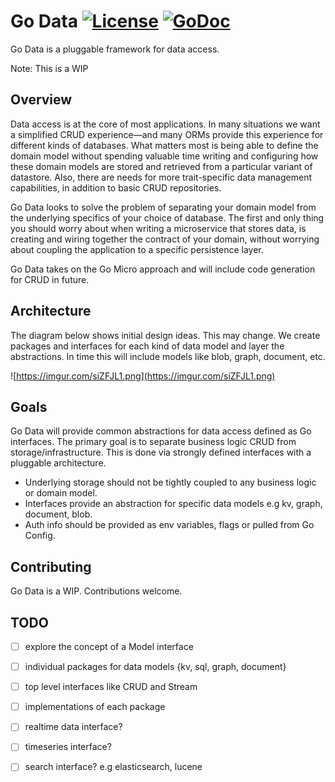 # Go Data [![License](https://img.shields.io/:license-apache-blue.svg)](https://opensource.org/licenses/Apache-2.0) [![GoDoc](https://godoc.org/github.com/micro/go-data?status.svg)](https://godoc.org/github.com/micro/go-data)

Go Data is a pluggable framework for data access.

Note: This is a WIP

## Overview

Data access is at the core of most applications. In many situations we want a simplified CRUD experience—and many ORMs provide this experience for different kinds of databases. What matters most is being able to define the domain model without spending valuable time writing and configuring how these domain models are stored and retrieved from a particular variant of datastore. Also, there are needs for more trait-specific data management capabilities, in addition to basic CRUD repositories.

Go Data looks to solve the problem of separating your domain model from the underlying specifics of your choice of database. The first and only thing you should worry about when writing a microservice that stores data, is creating and wiring together the contract of your domain, without worrying about coupling the application to a specific persistence layer. 

Go Data takes on the Go Micro approach and will include code generation for CRUD in future.

## Architecture

The diagram below shows initial design ideas. This may change. We create packages and interfaces for each kind of data model and layer the abstractions. In time this will include models like blob, graph, document, etc.

![https://imgur.com/siZFJL1.png](https://imgur.com/siZFJL1.png)

## Goals 

Go Data will provide common abstractions for data access defined as Go interfaces. The primary goal is to separate business logic CRUD from storage/infrastructure. This is done via strongly defined interfaces with a pluggable architecture.

* Underlying storage should not be tightly coupled to any business logic or domain model.
* Interfaces provide an abstraction for specific data models e.g kv, graph, document, blob.
* Auth info should be provided as env variables, flags or pulled from Go Config.

## Contributing

Go Data is a WIP. Contributions welcome.

## TODO 

- [ ] explore the concept of a Model interface
- [ ] individual packages for data models {kv, sql, graph, document}
- [ ] top level interfaces like CRUD and Stream
- [ ] implementations of each package
- [ ] realtime data interface?
- [ ] timeseries interface?
- [ ] search interface? e.g elasticsearch, lucene

